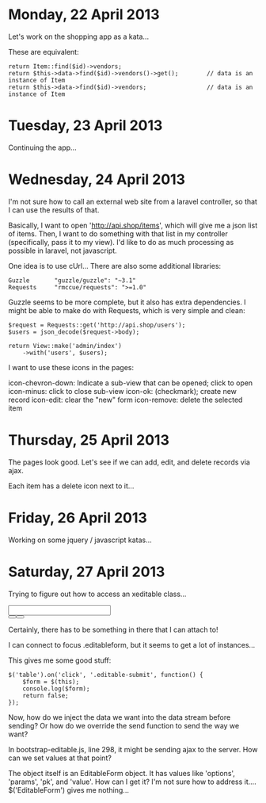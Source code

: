 Monday, 22 April 2013 
===============================

Let's work on the shopping app as a kata...

These are equivalent:

    return Item::find($id)->vendors;
    return $this->data->find($id)->vendors()->get();        // data is an instance of Item
    return $this->data->find($id)->vendors;                 // data is an instance of Item



Tuesday, 23 April 2013 
===============================

Continuing the app...



Wednesday, 24 April 2013 
===============================

I'm not sure how to call an external web site from a laravel controller, so that I can use the results of that. 

Basically, I want to open 'http://api.shop/items', which will give me a json list of items. Then, I want to do something with that list in my controller (specifically, pass it to my view). I'd like to do as much processing as possible in laravel, not javascript.

One idea is to use cUrl...
There are also some additional libraries:

    Guzzle       "guzzle/guzzle": "~3.1"
    Requests     "rmccue/requests": ">=1.0"

Guzzle seems to be more complete, but it also has extra dependencies. I might be able to make do with Requests, which is very simple and clean:

    $request = Requests::get('http://api.shop/users');
    $users = json_decode($request->body);

    return View::make('admin/index')
        ->with('users', $users);

I want to use these icons in the pages:

  icon-chevron-down:  Indicate a sub-view that can be opened; click to open
  icon-minus:         click to close sub-view
  icon-ok:            (checkmark); create new record
  icon-edit:          clear the "new" form
  icon-remove:        delete the selected item




Thursday, 25 April 2013 
===============================

The pages look good. Let's see if we can add, edit, and delete records via ajax.

Each item has a delete icon next to it...



Friday, 26 April 2013
=======================

Working on some jquery / javascript katas...



Saturday, 27 April 2013
===========================

Trying to figure out how to access an xeditable class...

<a href="" class="ed editable editable-click editable-open" data-name="name" data-pk="1" style="display: none;">Windex</a>

<span class="editable-inline editable-container" style=""><div><div class="editableform-loading" style="display: none;"></div><form class="form-inline editableform" style=""><div class="control-group"><div><div class="editable-input" style="position: relative;"><input type="text" style="padding-right: 24px;" class="input-medium"><span class="editable-clear-x" style="bottom: 8.5px; right: 8.5px;"></span></div><div class="editable-buttons"><button type="submit" class="btn btn-primary editable-submit"><i class="icon-ok icon-white"></i></button><button type="button" class="btn editable-cancel"><i class="icon-remove"></i></button></div></div><div class="editable-error-block help-block" style="display: none;"></div></div></form></div></span>

Certainly, there has to be something in there that I can attach to!

I can connect to focus .editableform, but it seems to get a lot of instances...

This gives me some good stuff:

    $('table').on('click', '.editable-submit', function() {
        $form = $(this);
        console.log($form);
        return false;
    });

Now, how do we inject the data we want into the data stream before sending? Or how do we override the send function to send the way we want?

In bootstrap-editable.js, line 298, it might be sending ajax to the server. How can we set values at that point?

The object itself is an EditableForm object. It has values like 'options', 'params', 'pk', and 'value'. How can I get it? I'm not sure how to address it.... $('EditableForm') gives me nothing...

